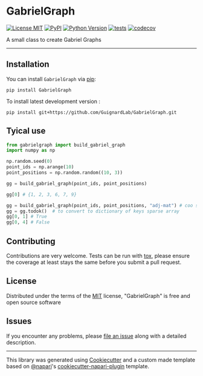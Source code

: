 # GabrielGraph

[![License MIT](https://img.shields.io/pypi/l/GabrielGraph.svg?color=green)](https://github.com/GuignardLab/GabrielGraph/raw/main/LICENSE)
[![PyPI](https://img.shields.io/pypi/v/GabrielGraph.svg?color=green)](https://pypi.org/project/GabrielGraph)
[![Python Version](https://img.shields.io/pypi/pyversions/GabrielGraph.svg?color=green)](https://python.org)
[![tests](https://github.com/GuignardLab/GabrielGraph/workflows/tests/badge.svg)](https://github.com/GuignardLab/GabrielGraph/actions)
[![codecov](https://codecov.io/gh/GuignardLab/GabrielGraph/branch/main/graph/badge.svg)](https://codecov.io/gh/GuignardLab/GabrielGraph)

A small class to create Gabriel Graphs

----------------------------------

## Installation

You can install `GabrielGraph` via [pip]:

```shell
pip install GabrielGraph
```

To install latest development version :

```shell
pip install git+https://github.com/GuignardLab/GabrielGraph.git
```

## Tyical use

```python
from gabrielgraph import build_gabriel_graph
import numpy as np

np.random.seed(0)
point_ids = np.arange(10)
point_positions = np.random.random((10, 3))

gg = build_gabriel_graph(point_ids, point_positions)

gg[0] # {1, 2, 3, 6, 7, 9}

gg = build_gabriel_graph(point_ids, point_positions, "adj-mat") # coo sparse array
gg = gg.todok()  # to convert to dictionary of keys sparse array
gg[0, 1] # True
gg[0, 4] # False
```

## Contributing

Contributions are very welcome. Tests can be run with [tox], please ensure
the coverage at least stays the same before you submit a pull request.

## License

Distributed under the terms of the [MIT] license,
"GabrielGraph" is free and open source software

## Issues

If you encounter any problems, please [file an issue] along with a detailed description.

----------------------------------

This library was generated using [Cookiecutter] and a custom made template based on [@napari]'s [cookiecutter-napari-plugin] template.

[Cookiecutter]: https://github.com/audreyr/cookiecutter
[@napari]: https://github.com/napari
[MIT]: http://opensource.org/licenses/MIT
[cookiecutter-napari-plugin]: https://github.com/napari/cookiecutter-napari-plugin
[pip]: https://pypi.org/project/pip/
[tox]: https://tox.readthedocs.io/en/latest/

[file an issue]: https://github.com/GuignardLab/GabrielGraph/issues
